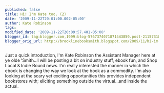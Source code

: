 ```yaml
---
published: false
title: Hi! I'm Kate too. (2)
date: '2009-11-22T20:01:00.002-05:00'
author: Kate Robinson
tags: 
modified_date: '2009-11-22T20:09:57.401-05:00'
blogger_id: tag:blogger.com,1999:blog-5767374071871443859.post-2115731806217696092
blogger_orig_url: http://brooklinebooksmith.blogspot.com/2009/11/hi-im-kate-too-2.html
---
```


Just a quick introduction, I'm Kate Robinson the Assistant Manager here at ye olde 'Smith...I will be posting a bit on industry stuff, ebook fun, and Shop Local &amp; Indie Bound news. I'm really interested the manner in which the ebook is changing the way we look at the book as a commodity. I'm also looking at the scary yet exciting opportunities this provides independent bookstores with; eliciting something outside the virtual...and inside the actual.